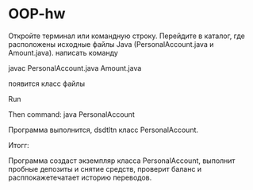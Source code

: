# OOP-hw
Откройте терминал или командную строку.
Перейдите в каталог, где расположены исходные файлы Java (PersonalAccount.java и Amount.java).
написать команду 

javac PersonalAccount.java Amount.java

появится класс файлы

Run

Then command:
java PersonalAccount

Программа выполнится, dsdtltn класс PersonalAccount.

Итогг:

Программа создаст экземпляр класса PersonalAccount, выполнит пробные депозиты и снятие средств, проверит баланс и расппокажетечатает историю переводов.
